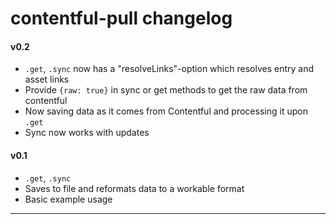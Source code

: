 # contentful-pull changelog

#### v0.2
  - `.get`, `.sync` now has a "resolveLinks"-option which resolves entry and asset links
  - Provide `{raw: true}` in sync or get methods to get the raw data from contentful
  - Now saving data as it comes from Contentful and processing it upon `.get`
  - Sync now works with updates

#### v0.1
  - `.get`, `.sync`
  - Saves to file and reformats data to a workable format
  - Basic example usage

---